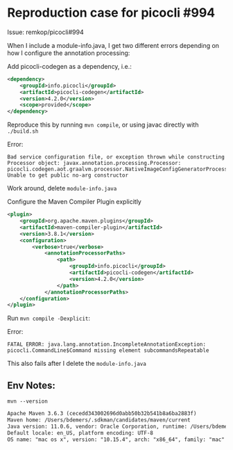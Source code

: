 # Reproduction case for picocli #994

Issue: remkop/picocli#994

When I include a module-info.java, I get two different errors depending on how I configure the annotation processing:

Add picocli-codegen as a dependency, i.e.:

```xml
<dependency>
    <groupId>info.picocli</groupId>
    <artifactId>picocli-codegen</artifactId>
    <version>4.2.0</version>
    <scope>provided</scope>
</dependency>
```

Reproduce this by running `mvn compile`, or using javac directly with `./build.sh`

Error:

```text
Bad service configuration file, or exception thrown while constructing Processor object: javax.annotation.processing.Processor: picocli.codegen.aot.graalvm.processor.NativeImageConfigGeneratorProcessor Unable to get public no-arg constructor
```

Work around, delete `module-info.java`

Configure the Maven Compiler Plugin explicitly

```xml
<plugin>
    <groupId>org.apache.maven.plugins</groupId>
    <artifactId>maven-compiler-plugin</artifactId>
    <version>3.8.1</version>
    <configuration>
        <verbose>true</verbose>
            <annotationProcessorPaths>
                <path>
                    <groupId>info.picocli</groupId>
                    <artifactId>picocli-codegen</artifactId>
                    <version>4.2.0</version>
                </path>
            </annotationProcessorPaths>
    </configuration>
</plugin>
```

Run `mvn compile -Dexplicit`:

Error:

```text
FATAL ERROR: java.lang.annotation.IncompleteAnnotationException: picocli.CommandLine$Command missing element subcommandsRepeatable
```

This also fails after I delete the `module-info.java`

## Env Notes:

`mvn --version`

```txt
Apache Maven 3.6.3 (cecedd343002696d0abb50b32b541b8a6ba2883f)
Maven home: /Users/bdemers/.sdkman/candidates/maven/current
Java version: 11.0.6, vendor: Oracle Corporation, runtime: /Users/bdemers/.sdkman/candidates/java/20.0.0.r11-grl
Default locale: en_US, platform encoding: UTF-8
OS name: "mac os x", version: "10.15.4", arch: "x86_64", family: "mac"
```